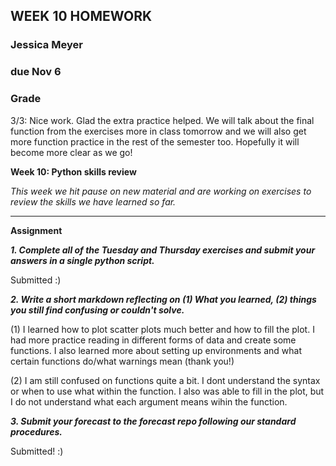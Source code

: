 ## WEEK 10 HOMEWORK
### Jessica Meyer
### due Nov 6

### Grade
3/3: Nice work. Glad the extra practice helped. We will talk about the final function from the exercises more in class tomorrow and we will also get more function practice in the rest of the semester too. Hopefully it will become more clear as we go!

**Week 10: Python skills review**

*This week we hit pause on new material and are working on exercises to review the skills we have learned so far.* 
____
**Assignment**

***1. Complete all of the Tuesday and Thursday exercises and submit your answers in a single python script.***

Submitted :)

***2. Write a short markdown reflecting on (1) What you learned, (2) things you still find confusing or couldn't solve.***

(1) I learned how to plot scatter plots much better and how to fill the plot. I had more practice reading in different forms of data and create some functions. I also learned more about setting up environments and what certain functions do/what warnings mean (thank you!)

(2) I am still confused on functions quite a bit. I dont understand the syntax or when to use what within the function. I also was able to fill in the plot, but I do not understand what each argument means wihin the function.


***3. Submit your forecast to the forecast repo following our standard procedures.***

Submitted! :)

